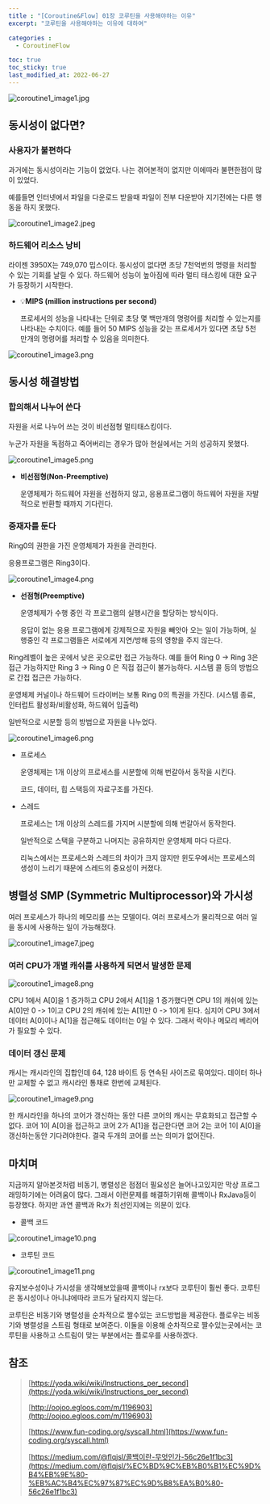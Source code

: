 ```yaml
---
title : "[Coroutine&Flow] 01장 코루틴을 사용해야하는 이유"
excerpt: "코루틴을 사용해야하는 이유에 대하여"

categories :
  - CoroutineFlow

toc: true
toc_sticky: true
last_modified_at: 2022-06-27
---
```


![coroutine1_image1.jpg](/assets/images/coroutine1_image1.jpg?raw=true)

## 동시성이 없다면?

### 사용자가 불편하다

과거에는 동시성이라는 기능이 없었다. 나는 겪어본적이 없지만 이에따라 불편한점이 많이 있었다.

예를들면 인터넷에서 파일을 다운로드 받을때 파일이 전부 다운받아 지기전에는 다른 행동을 하지 못했다.

![coroutine1_image2.jpeg](/assets/images/coroutine1_image2.jpeg?raw=true)

### 하드웨어 리소스 낭비

라이젠 3950X는 749,070 밉스이다. 동시성이 없다면 초당 7천억번의 명령을 처리할 수 있는 기회를 날릴 수 있다. 하드웨어 성능이 높아짐에 따라 멀티 태스킹에 대한 요구가 등장하기 시작한다.

- 💡**MIPS (million instructions per second)**

    프로세서의 성능을 나타내는 단위로 초당 몇 백만개의 명령어를 처리할 수 있는지를 나타내는 수치이다. 예를 들어 50 MIPS 성능을 갖는 프로세서가 있다면 초당 5천만개의 명령어를 처리할 수 있음을 의미한다.

![coroutine1_image3.png](/assets/images/coroutine1_image3.png?raw=true)

## 동시성 해결방법

### 합의해서 나누어 쓴다

자원을 서로 나누어 쓰는 것이 비선점형 멀티태스킹이다.

누군가 자원을 독점하고 죽어버리는 경우가 많아 현실에서는 거의 성공하지 못했다.

![coroutine1_image5.png](/assets/images/coroutine1_image5.png?raw=true)

- **비선점형(Non-Preemptive)**

    운영체제가 하드웨어 자원을 선점하지 않고, 응용프로그램이 하드웨어 자원을 자발적으로 반환할 때까지 기다린다.

### 중재자를 둔다

Ring0의 권한을 가진 운영체제가 자원을 관리한다.

응용프로그램은 Ring3이다.

![coroutine1_image4.png](/assets/images/coroutine1_image4.png?raw=true)

- **선점형(Preemptive)**

    운영체제가 수행 중인 각 프로그램의 실행시간을 할당하는 방식이다.

    응답이 없는 응용 프로그램에게 강제적으로 자원을 빼앗아 오는 일이 가능하며, 실행중인 각 프로그램들은 서로에게 지연/방해 등의 영향을 주지 않는다.

Ring레벨이 높은 곳에서 낮은 곳으로만 접근 가능하다. 예를 들어 Ring 0 → Ring 3은 접근 가능하지만 Ring 3 → Ring 0 은 직접 접근이 불가능하다. 시스템 콜 등의 방법으로 간접 접근은 가능하다.

운영체제 커널이나 하드웨어 드라이버는 보통 Ring 0의 특권을 가진다. (시스템 종료, 인터럽트 활성화/비활성화, 하드웨어 입출력)

일반적으로 시분할 등의 방법으로 자원을 나누었다.

![coroutine1_image6.png](/assets/images/coroutine1_image6.png?raw=true)

- 프로세스

    운영체제는 1개 이상의 프로세스를 시분할에 의해 번갈아서 동작을 시킨다.

    코드, 데이터, 힙 스택등의 자료구조를 가진다.

- 스레드

    프로세스는 1개 이상의 스레드를 가지며 시분할에 의해 번갈아서 동작한다.

    일반적으로 스택을 구분하고 나머지는 공유하지만 운영체제 마다 다르다.

    리눅스에서는 프로세스와 스레드의 차이가 크지 않지만 윈도우에서는 프로세스의 생성이 느리기 때문에 스레드의 중요성이 커졌다.

## 병렬성 SMP (Symmetric Multiprocessor)와 가시성

여러 프로세스가 하나의 메모리를 쓰는 모델이다. 여러 프로세스가 물리적으로 여러 일을 동시에 사용하는 일이 가능해졌다.

![coroutine1_image7.jpeg](/assets/images/coroutine1_image7.jpeg?raw=true)

### 여러 CPU가 개별 캐쉬를 사용하게 되면서 발생한 문제

![coroutine1_image8.png](/assets/images/coroutine1_image8.png?raw=true)

CPU 1에서 A[0]을 1 증가하고 CPU 2에서 A[1]을 1 증가했다면
CPU 1의 캐쉬에 있는 A[0]만 0 -> 1이고 CPU 2의 캐쉬에 있는 A[1]만 0 -> 1이게 된다.
심지어 CPU 3에서 데이터 A[0]이나 A[1]을 접근해도 데이터는 0일 수 있다. 그래서 락이나 메모리 베리어가 필요할 수 있다.

### 데이터 갱신 문제

캐시는 캐시라인의 집합인데 64, 128 바이트 등 연속된 사이즈로 묶여있다. 데이터 하나만 교체할 수 없고 캐시라인 통채로 한번에 교체된다.

![coroutine1_image9.png](/assets/images/coroutine1_image9.png?raw=true)

한 캐시라인을 하나의 코어가 갱신하는 동안 다른 코어의 캐시는 무효화되고 접근할 수 없다.
코어 1이 A[0]을 접근하고 코어 2가 A[1]을 접근한다면 코어 2는 코어 1이 A[0]을 갱신하는동안 기다려야한다. 결국 두개의 코어를 쓰는 의미가 없어진다.

## 마치며

지금까지 알아본것처럼 비동기, 병렬성은 점점더 필요성은 늘어나고있지만 막상 프로그래밍하기에는 어려움이 많다. 그래서 이런문제를 해결하기위해 콜백이나 RxJava등이 등장했다. 하지만 과연 콜백과 Rx가 최선인지에는 의문이 있다.

- 콜백 코드

![coroutine1_image10.png](/assets/images/coroutine1_image10.png?raw=true)

- 코루틴 코드

![coroutine1_image11.png](/assets/images/coroutine1_image11.png?raw=true)

유지보수성이나 가시성을 생각해보았을때 콜백이나 rx보다 코루틴이 훨씬 좋다. 코루틴은 동시성이나 아니냐에따라 코드가 달라지지 않는다.

코루틴은 비동기와 병렬성을 순차적으로 짤수있는 코드방법을 제공한다. 플로우는 비동기와 병렬성을 스트림 형태로 보여준다. 이둘을 이용해 순차적으로 짤수있는곳에서는 코루틴을 사용하고 스트림이 맞는 부분에서는 플로우를 사용하겠다.

## 참조

> [https://yoda.wiki/wiki/Instructions_per_second](https://yoda.wiki/wiki/Instructions_per_second)
>
> [http://oojoo.egloos.com/m/1196903](http://oojoo.egloos.com/m/1196903)
>
> [https://www.fun-coding.org/syscall.html](https://www.fun-coding.org/syscall.html)
>
> [https://medium.com/@flqjsl/콜백이란-무엇인가-56c26e1f1bc3](https://medium.com/@flqjsl/%EC%BD%9C%EB%B0%B1%EC%9D%B4%EB%9E%80-%EB%AC%B4%EC%97%87%EC%9D%B8%EA%B0%80-56c26e1f1bc3)
>